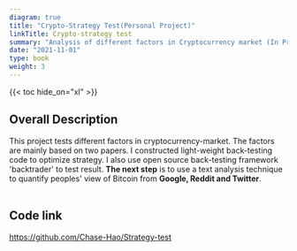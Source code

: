 ```yaml
---
diagram: true
title: "Crypto-Strategy Test(Personal Project)"
linkTitle: Crypto-strategy test
summary: "Analysis of different factors in Cryptocurrency market (In Progress)"
date: "2021-11-01"
type: book
weight: 3
---
```


{{< toc hide_on="xl" >}}
## Overall Description
This project tests different factors in cryptocurrency-market. The factors are mainly based on two papers. I constructed light-weight back-testing code to optimize strategy. I also use open source back-testing framework 'backtrader' to test result. **The next step** is to use a text analysis technique to quantify peoples' view of Bitcoin from **Google, Reddit and Twitter**.
<br></br>
## Code link

<u>https://github.com/Chase-Hao/Strategy-test</u>
<br></br>

